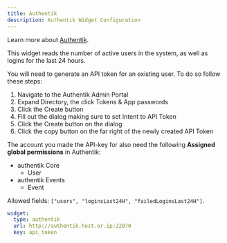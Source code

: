 ```yaml
---
title: Authentik
description: Authentik Widget Configuration
---
```


Learn more about [Authentik](https://github.com/goauthentik/authentik).

This widget reads the number of active users in the system, as well as logins for the last 24 hours.

You will need to generate an API token for an existing user. To do so follow these steps:

1. Navigate to the Authentik Admin Portal
2. Expand Directory, the click Tokens & App passwords
3. Click the Create button
4. Fill out the dialog making sure to set Intent to API Token
5. Click the Create button on the dialog
6. Click the copy button on the far right of the newly created API Token

The account you made the API-key for also need the following **Assigned global permissions** in Authentik:

- authentik Core
  - User
- authentik Events
  - Event

Allowed fields: `["users", "loginsLast24H", "failedLoginsLast24H"]`.

```yaml
widget:
  type: authentik
  url: http://authentik.host.or.ip:22070
  key: api_token
```
